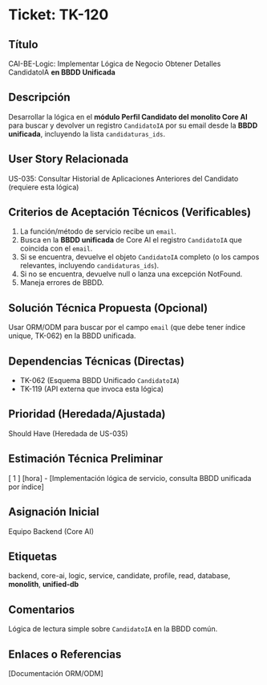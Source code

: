 # Ticket: TK-120

## Título
CAI-BE-Logic: Implementar Lógica de Negocio Obtener Detalles CandidatoIA **en BBDD Unificada**

## Descripción
Desarrollar la lógica en el **módulo Perfil Candidato del monolito Core AI** para buscar y devolver un registro `CandidatoIA` por su email desde la **BBDD unificada**, incluyendo la lista `candidaturas_ids`.

## User Story Relacionada
US-035: Consultar Historial de Aplicaciones Anteriores del Candidato (requiere esta lógica)

## Criterios de Aceptación Técnicos (Verificables)
1.  La función/método de servicio recibe un `email`.
2.  Busca en la **BBDD unificada** de Core AI el registro `CandidatoIA` que coincida con el `email`.
3.  Si se encuentra, devuelve el objeto `CandidatoIA` completo (o los campos relevantes, incluyendo `candidaturas_ids`).
4.  Si no se encuentra, devuelve null o lanza una excepción NotFound.
5.  Maneja errores de BBDD.

## Solución Técnica Propuesta (Opcional)
Usar ORM/ODM para buscar por el campo `email` (que debe tener índice unique, TK-062) en la BBDD unificada.

## Dependencias Técnicas (Directas)
* TK-062 (Esquema BBDD Unificado `CandidatoIA`)
* TK-119 (API externa que invoca esta lógica)

## Prioridad (Heredada/Ajustada)
Should Have (Heredada de US-035)

## Estimación Técnica Preliminar
[ 1 ] [hora] - [Implementación lógica de servicio, consulta BBDD unificada por índice]

## Asignación Inicial
Equipo Backend (Core AI)

## Etiquetas
backend, core-ai, logic, service, candidate, profile, read, database, **monolith**, **unified-db**

## Comentarios
Lógica de lectura simple sobre `CandidatoIA` en la BBDD común.

## Enlaces o Referencias
[Documentación ORM/ODM]
